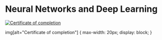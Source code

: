 # Neural Networks and Deep Learning

[![Certificate of completion](https://coursera-certificate-images.s3.amazonaws.com/Q3NHKXJQ7LX7)](https://coursera.org/share/7db3c3744fef848f328462eb16c60215)

img[alt="Certificate of completion"] { 
  max-width:  20px; 
  display: block;
}
